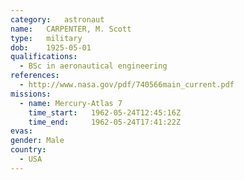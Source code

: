 ```yaml
---
category:	astronaut
name:	CARPENTER, M. Scott
type:	military
dob:	1925-05-01
qualifications:
  - BSc in aeronautical engineering
references:
  - http://www.nasa.gov/pdf/740566main_current.pdf
missions:
  - name: Mercury-Atlas 7
    time_start:   1962-05-24T12:45:16Z
    time_end:     1962-05-24T17:41:22Z
evas:
gender:	Male
country:
  - USA
---
```

